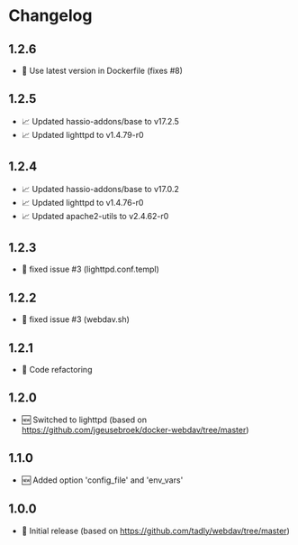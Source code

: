# Changelog

## 1.2.6

* 🐛 Use latest version in Dockerfile (fixes #8)

## 1.2.5

* 📈 Updated hassio-addons/base to v17.2.5
* 📈 Updated lighttpd to v1.4.79-r0

## 1.2.4

* 📈 Updated hassio-addons/base to v17.0.2
* 📈 Updated lighttpd to v1.4.76-r0
* 📈 Updated apache2-utils to v2.4.62-r0

## 1.2.3

* 🐛 fixed issue #3 (lighttpd.conf.templ)

## 1.2.2

* 🐛 fixed issue #3 (webdav.sh)

## 1.2.1

* 🧰 Code refactoring

## 1.2.0

* 🆕 Switched to lighttpd (based on https://github.com/jgeusebroek/docker-webdav/tree/master)

## 1.1.0

* 🆕 Added option 'config_file' and 'env_vars'

## 1.0.0

* 🎉 Initial release (based on https://github.com/tadly/webdav/tree/master)
